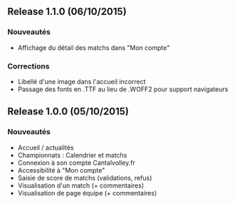 ## Release 1.1.0 (06/10/2015)
### Nouveautés
 * Affichage du détail des matchs dans "Mon compte"
 
### Corrections
 * Libellé d'une image dans l'accueil incorrect
 * Passage des fonts en .TTF au lieu de .WOFF2 pour support navigateurs

## Release 1.0.0 (05/10/2015)
### Nouveautés
 * Accueil / actualités
 * Championnats : Calendrier et matchs
 * Connexion à son compte Cantalvolley.fr
 * Accessibilité à "Mon compte"
 * Saisie de score de matchs (validations, refus)
 * Visualisation d'un match (+ commentaires)
 * Visualisation de page équipe (+ commentaires)